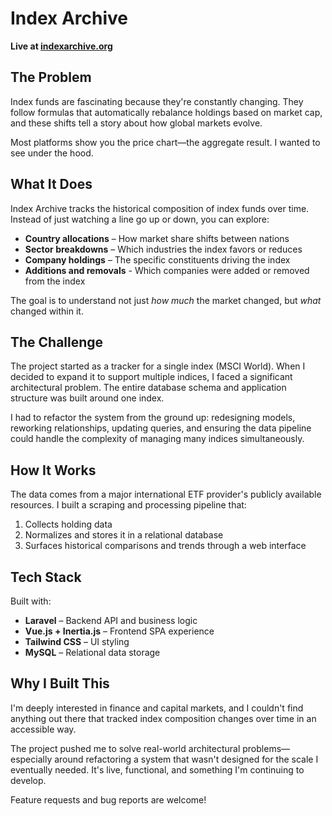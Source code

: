 # Index Archive

**Live at [indexarchive.org](https://indexarchive.org)**

## The Problem

Index funds are fascinating because they're constantly changing. They follow formulas that automatically rebalance
holdings based on market cap, and these shifts tell a story about how global markets evolve.

Most platforms show you the price chart—the aggregate result. I wanted to see under the hood.

## What It Does

Index Archive tracks the historical composition of index funds over time. Instead of just watching a line go up or down,
you can explore:

- **Country allocations** – How market share shifts between nations
- **Sector breakdowns** – Which industries the index favors or reduces
- **Company holdings** – The specific constituents driving the index
- **Additions and removals** - Which companies were added or removed from the index

The goal is to understand not just *how much* the market changed, but *what* changed within it.

## The Challenge

The project started as a tracker for a single index (MSCI World). When I decided to expand it to support multiple
indices, I faced a significant architectural problem. The entire database schema and application structure was built
around one index.

I had to refactor the system from the ground up: redesigning models, reworking relationships, updating queries, and
ensuring the data pipeline could handle the complexity of managing many indices simultaneously.

## How It Works

The data comes from a major international ETF provider's publicly available resources. I built a scraping and processing
pipeline that:

1. Collects holding data
2. Normalizes and stores it in a relational database
3. Surfaces historical comparisons and trends through a web interface

## Tech Stack

Built with:

- **Laravel** – Backend API and business logic
- **Vue.js + Inertia.js** – Frontend SPA experience
- **Tailwind CSS** – UI styling
- **MySQL** – Relational data storage

## Why I Built This

I'm deeply interested in finance and capital markets, and I couldn't find anything out there that tracked index
composition changes over time in an accessible way.

The project pushed me to solve real-world architectural problems—especially around refactoring a system that wasn't
designed for the scale I eventually needed. It's live, functional, and something I'm continuing to develop.

Feature requests and bug reports are welcome!
